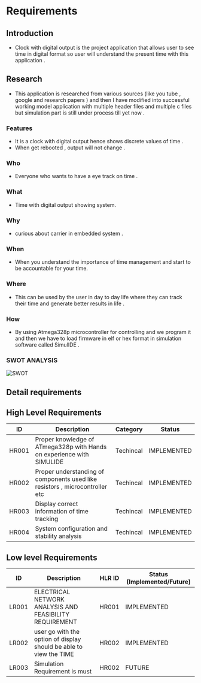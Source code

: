 # Requirements
## Introduction 
- Clock with digital output is the project application that allows user to see time in digital format so user will understand the present time with this application .
## Research
- This application is researched from various sources (like you tube , google and research papers ) and  then I have  modified into successful working model application with multiple header files and multiple c files  but simulation part is still under process till yet now .
### Features
- It is a clock with digital output hence shows discrete values of time .
- When get rebooted , output will not change .
### Who
- Everyone who wants to have a eye track on time .
### What
- Time with digital output showing system.
### Why
-  curious about carrier in embedded system . 
### When 
-  When you understand the importance of time management and start to be accountable for your time.
### Where
-  This can be  used by the user in day to day life where they can track their time and  generate better results in life .
### How
-  By using Atmega328p microcontroller for controlling and we program it and then we have to load firmware in elf or hex format in simulation software called  SimulIDE .
### SWOT ANALYSIS
![SWOT](https://user-images.githubusercontent.com/101577287/163710077-f63ac154-ca86-4134-9f5e-decfdda4df89.png)

## Detail requirements
## High Level Requirements
| ID | Description | Category | Status | 
| ----- | ----- | ------- | ---------|
| HR001 | Proper knowledge of ATmega328p with Hands on experience with SIMULIDE | Techincal | IMPLEMENTED | 
| HR002 | Proper understanding of components used like resistors , microcontroller etc | Techincal |  IMPLEMENTED  |
| HR003 | Display correct information of time tracking | Techincal |  IMPLEMENTED  |
| HR004 | System configuration and stability analysis | Techincal |  IMPLEMENTED  |
## Low level Requirements
 
| ID | Description | HLR ID | Status (Implemented/Future) |
| ------ | --------- | ------ | ----- |
| LR001 | ELECTRICAL NETWORK ANALYSIS AND FEASIBILITY REQUIREMENT | HR001 |  IMPLEMENTED  |
| LR002 | user go with the option of display should be able to view the TIME| HR002 |  IMPLEMENTED |
| LR003 | Simulation Requirement is must | HR002 | FUTURE |



